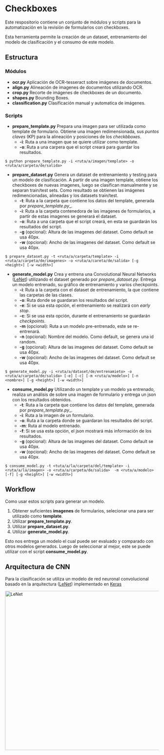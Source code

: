 # Checkboxes

Este respositorio contiene un conjunto de módulos y scripts para la automatización en la revisión de formularios con checkboxes.

Esta herramienta permite la creación de un dataset, entrenamiento del modelo de clasificación y el consumo de este modelo.

## Estructura

### Módulos
* __ocr.py__ Aplicación de OCR-tesseract sobre imágenes de documentos.
* __align.py__ Alineación de imagenes de documentos utilizando OCR.
* __crop.py__ Recorte de imágenes de checkboxes de un documento.
* __shapes.py__ Bounding Boxes.
* __classification.py__ Clasificación manual y automatica de imágenes.


### Scripts
* __prepare_template.py__ Prepara una imagen para ser utilizada como template de formulario. Obtiene una imagen redimensionada, sus *puntos claves* (KP) para la alineación y posiciones de los *checkbboxes*.
     * __-i__:  Ruta a una imagen que se quiere utilizar como template.
     * __-o__:  Ruta a una carpera que el script creará para guardar los resultados. 


```
$ python prepare_template.py -i <ruta/a/imagen/template> -o <ruta/a/carpeta/de/salida>
```

* __prepare_dataset.py__ Genera un dataset de entrenamiento y testing para un modelo de clasificación. A partir de una imagen template, obtiene los checkboxes de nuevas imagenes, luego se clasifican manualmente y se separan train/test sets. Como resultado se obtienen las imágenes redimencionadas, alineadas y los datasets train/test. 
    * __-t__: Ruta a la carpeta que contiene los datos del template, generada por _prepare_template.py__.
    * __-i__: Ruta a la carpeta contenedora de las imagenes de formularios, a partir de estas imagenes se generará el dataset.
    * __-o__: Ruta a una carpeta que el script creará, en esta se guardarán los resultados del script.
    * __-g__ (opcional): Altura de las imagenes del dataset. Como default se usa 40px.
    * __-w__ (opcional): Ancho de las imagenes del dataset. Como default se usa 40px.
```
$ prepare_dataset.py -t <ruta/a/carpeta/template> -i <ruta/a/carpeta/de/imagenes> -o <ruta/a/careta/de/salida> [-g <height>] [-w <width>]
```

* __generate_model.py__ Crea y entrena una Convolutional Neural Networks ([LeNet](http://yann.lecun.com/exdb/lenet/)) utilizando el dataset generado por *prepare_dataset.py*. Entrega un modelo entrenado, su gráfico de entrenamiento y varios checkpoints.
    * __-i__: Ruta a la carpeta con el dataset de entrenamiento, la que contiene las carpetas de las clases.
    * __-o__: Ruta donde se guardaran los resultados del script.
    * __-e__: Si se usa esta opción, el entrenamiento se realizará con _early stop_.
    * __-c__: Si se usa esta opción, durante el entrenamiento se guardarán _checkpoints_.
    * __-m__ (opcional): Ruta a un modelo pre-entrenado, este se re-entrenará.
    * __-n__ (opcional): Nombre del modelo. Como default, se genera una id random.
    * __-g__ (opcional): Altura de las imagenes del dataset. Como default se usa 40px.
    * __-w__ (opcional): Ancho de las imagenes del dataset. Como default se usa 40px.

```
$ generate_model.py -i <ruta/a/dataset/de/entrenamieto> -o <ruta/a/carpeta/de/salida> [-e] [-c] [-m <ruta/a/modelo>] [-n <nombre>] [-g <height>] [-w <width>]
```

* __consume_model.py__ Utilizando un template y un modelo ya entrenado, realiza un análisis de sobre una imagen de formulario y entrega un json con los resultados obtenidos.
    * __-t__: Ruta a la carpeta que contiene los datos del template, generada por _prepare_template.py__.
    * __-i__: Ruta a la imagen de un formulario.
    * __-o__: Ruta a la carpeta donde se guardaran los resultados del script.
    * __-m__: Ruta al modelo entrenado.
    * __-f__: Si se usa esta opción, el json mostrará más información de los resultados.
    * __-g__ (opcional): Altura de las imagenes del dataset. Como default se usa 40px.
    * __-w__ (opcional): Ancho de las imagenes del dataset. Como default se usa 40px.

```
$ consume_model.py -t <tuta/a/la/carpeta/del/template> -i <ruta/a/la/imagen> -o <ruta/a/carpeta/de/salida>  -m <ruta/a/modelo> [-f] [-g <height>] [-w <width>]
```


## Workflow

Como usar estos scripts para generar un modelo.
1. Obtener suficientes __imagenes__ de formularios, selecionar una para ser utilizado como __template__.
2. Utilizar __prepare_template.py__.
3. Utilizar __prepare_dataset.py__.
4. Utilizar __generate_model.py__.

Esto nos entrega un modelo el cual puede ser evaluado y comparado con otros modelos generados. Luego de seleccionar al mejor, este se puede utilizar con el script __consume_model.py__.

## Arquitectura de CNN

Para la clasificación se utiliza un modelo de red neuronal convolucional basado en la arquitectura ([LeNet](http://yann.lecun.com/exdb/lenet/))  implementado en [Keras](https://keras.io/)

<img src="https://gitlab.com/sborquez/checkboxes/raw/master/checkbox/LeNet.png" alt="LeNet" height="520">